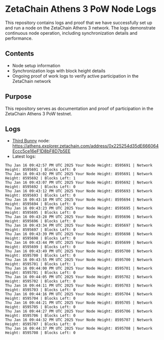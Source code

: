 # ZetaChain Athens 3 PoW Node Logs
This repository contains logs and proof that we have successfully set up and run a node on the ZetaChain Athens 3 network. The logs demonstrate continuous node operation, including synchronization details and performance.

## Contents
- Node setup information
- Synchronization logs with block height details
- Ongoing proof of work logs to verify active participation in the ZetaChain network

## Purpose
This repository serves as documentation and proof of participation in the ZetaChain Athens 3 PoW testnet.

## Logs

- [Third Bunny](https://thirdbunny.xyz/) node: https://athens.explorer.zetachain.com/address/0x225254d35dE666064Eccc5ce16eF1D8bF8D7b5EE
- Latest logs:
```
Thu Jan 16 09:42:57 PM UTC 2025 Your Node Height: 8595691 | Network Height: 8595691 | Blocks Left: 0
Thu Jan 16 09:43:02 PM UTC 2025 Your Node Height: 8595691 | Network Height: 8595692 | Blocks Left: 1
Thu Jan 16 09:43:07 PM UTC 2025 Your Node Height: 8595692 | Network Height: 8595692 | Blocks Left: 0
Thu Jan 16 09:43:12 PM UTC 2025 Your Node Height: 8595693 | Network Height: 8595693 | Blocks Left: 0
Thu Jan 16 09:43:18 PM UTC 2025 Your Node Height: 8595694 | Network Height: 8595694 | Blocks Left: 0
Thu Jan 16 09:43:23 PM UTC 2025 Your Node Height: 8595695 | Network Height: 8595695 | Blocks Left: 0
Thu Jan 16 09:43:28 PM UTC 2025 Your Node Height: 8595696 | Network Height: 8595696 | Blocks Left: 0
Thu Jan 16 09:43:34 PM UTC 2025 Your Node Height: 8595697 | Network Height: 8595697 | Blocks Left: 0
Thu Jan 16 09:43:39 PM UTC 2025 Your Node Height: 8595698 | Network Height: 8595698 | Blocks Left: 0
Thu Jan 16 09:43:44 PM UTC 2025 Your Node Height: 8595699 | Network Height: 8595699 | Blocks Left: 0
Thu Jan 16 09:43:49 PM UTC 2025 Your Node Height: 8595700 | Network Height: 8595700 | Blocks Left: 0
Thu Jan 16 09:43:55 PM UTC 2025 Your Node Height: 8595700 | Network Height: 8595701 | Blocks Left: 1
Thu Jan 16 09:44:00 PM UTC 2025 Your Node Height: 8595701 | Network Height: 8595701 | Blocks Left: 0
Thu Jan 16 09:44:05 PM UTC 2025 Your Node Height: 8595702 | Network Height: 8595702 | Blocks Left: 0
Thu Jan 16 09:44:11 PM UTC 2025 Your Node Height: 8595703 | Network Height: 8595703 | Blocks Left: 0
Thu Jan 16 09:44:16 PM UTC 2025 Your Node Height: 8595704 | Network Height: 8595704 | Blocks Left: 0
Thu Jan 16 09:44:21 PM UTC 2025 Your Node Height: 8595705 | Network Height: 8595705 | Blocks Left: 0
Thu Jan 16 09:44:27 PM UTC 2025 Your Node Height: 8595706 | Network Height: 8595706 | Blocks Left: 0
Thu Jan 16 09:44:32 PM UTC 2025 Your Node Height: 8595707 | Network Height: 8595707 | Blocks Left: 0
Thu Jan 16 09:44:37 PM UTC 2025 Your Node Height: 8595708 | Network Height: 8595708 | Blocks Left: 0
```
